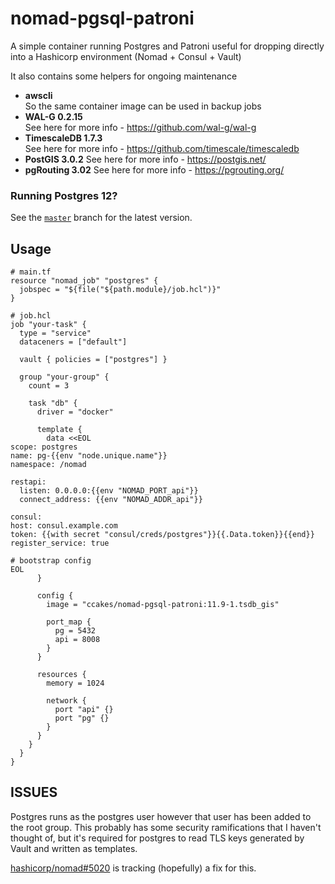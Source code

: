 # nomad-pgsql-patroni

A simple container running Postgres and Patroni useful for dropping directly into a Hashicorp environment (Nomad + Consul + Vault)

It also contains some helpers for ongoing maintenance

- **awscli**<br />
  So the same container image can be used in backup jobs
- **WAL-G 0.2.15**<br />
  See here for more info - https://github.com/wal-g/wal-g
- **TimescaleDB 1.7.3**<br />
  See here for more info - https://github.com/timescale/timescaledb
- **PostGIS 3.0.2**
  See here for more info - https://postgis.net/
- **pgRouting 3.02**
  See here for more info - https://pgrouting.org/

### Running Postgres 12?

See the [`master`](https://github.com/ccakes/nomad-pgsql-patroni) branch for the latest version.

## Usage
```hcl
# main.tf
resource "nomad_job" "postgres" {
  jobspec = "${file("${path.module}/job.hcl")}"
}

# job.hcl
job "your-task" {
  type = "service"
  dataceners = ["default"]

  vault { policies = ["postgres"] }

  group "your-group" {
    count = 3

    task "db" {
      driver = "docker"

      template {
        data <<EOL
scope: postgres
name: pg-{{env "node.unique.name"}}
namespace: /nomad

restapi:
  listen: 0.0.0.0:{{env "NOMAD_PORT_api"}}
  connect_address: {{env "NOMAD_ADDR_api"}}

consul:
host: consul.example.com
token: {{with secret "consul/creds/postgres"}}{{.Data.token}}{{end}}
register_service: true

# bootstrap config
EOL
      }

      config {
        image = "ccakes/nomad-pgsql-patroni:11.9-1.tsdb_gis"

        port_map {
          pg = 5432
          api = 8008
        }
      }

      resources {
        memory = 1024

        network {
          port "api" {}
          port "pg" {}
        }
      }
    }
  }
}
```

## ISSUES

Postgres runs as the postgres user however that user has been added to the root group. This probably has some security ramifications that I haven't thought of, but it's required for postgres to read TLS keys generated by Vault and written as templates.

[hashicorp/nomad#5020](https://github.com/hashicorp/nomad/issues/5020) is tracking (hopefully) a fix for this.
